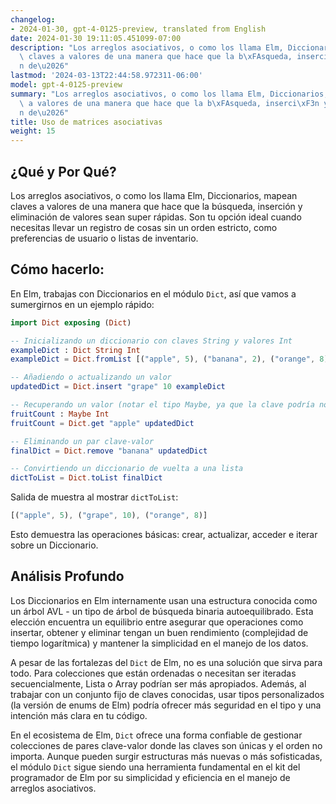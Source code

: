 ```yaml
---
changelog:
- 2024-01-30, gpt-4-0125-preview, translated from English
date: 2024-01-30 19:11:05.451099-07:00
description: "Los arreglos asociativos, o como los llama Elm, Diccionarios, mapean\
  \ claves a valores de una manera que hace que la b\xFAsqueda, inserci\xF3n y eliminaci\xF3\
  n de\u2026"
lastmod: '2024-03-13T22:44:58.972311-06:00'
model: gpt-4-0125-preview
summary: "Los arreglos asociativos, o como los llama Elm, Diccionarios, mapean claves\
  \ a valores de una manera que hace que la b\xFAsqueda, inserci\xF3n y eliminaci\xF3\
  n de\u2026"
title: Uso de matrices asociativas
weight: 15
---
```


## ¿Qué y Por Qué?

Los arreglos asociativos, o como los llama Elm, Diccionarios, mapean claves a valores de una manera que hace que la búsqueda, inserción y eliminación de valores sean super rápidas. Son tu opción ideal cuando necesitas llevar un registro de cosas sin un orden estricto, como preferencias de usuario o listas de inventario.

## Cómo hacerlo:

En Elm, trabajas con Diccionarios en el módulo `Dict`, así que vamos a sumergirnos en un ejemplo rápido:

```Elm
import Dict exposing (Dict)

-- Inicializando un diccionario con claves String y valores Int
exampleDict : Dict String Int
exampleDict = Dict.fromList [("apple", 5), ("banana", 2), ("orange", 8)]

-- Añadiendo o actualizando un valor
updatedDict = Dict.insert "grape" 10 exampleDict

-- Recuperando un valor (notar el tipo Maybe, ya que la clave podría no estar presente)
fruitCount : Maybe Int
fruitCount = Dict.get "apple" updatedDict

-- Eliminando un par clave-valor
finalDict = Dict.remove "banana" updatedDict

-- Convirtiendo un diccionario de vuelta a una lista
dictToList = Dict.toList finalDict
```

Salida de muestra al mostrar `dictToList`:

```Elm
[("apple", 5), ("grape", 10), ("orange", 8)]
```

Esto demuestra las operaciones básicas: crear, actualizar, acceder e iterar sobre un Diccionario.

## Análisis Profundo

Los Diccionarios en Elm internamente usan una estructura conocida como un árbol AVL - un tipo de árbol de búsqueda binaria autoequilibrado. Esta elección encuentra un equilibrio entre asegurar que operaciones como insertar, obtener y eliminar tengan un buen rendimiento (complejidad de tiempo logarítmica) y mantener la simplicidad en el manejo de los datos.

A pesar de las fortalezas del `Dict` de Elm, no es una solución que sirva para todo. Para colecciones que están ordenadas o necesitan ser iteradas secuencialmente, Lista o Array podrían ser más apropiados. Además, al trabajar con un conjunto fijo de claves conocidas, usar tipos personalizados (la versión de enums de Elm) podría ofrecer más seguridad en el tipo y una intención más clara en tu código.

En el ecosistema de Elm, `Dict` ofrece una forma confiable de gestionar colecciones de pares clave-valor donde las claves son únicas y el orden no importa. Aunque pueden surgir estructuras más nuevas o más sofisticadas, el módulo `Dict` sigue siendo una herramienta fundamental en el kit del programador de Elm por su simplicidad y eficiencia en el manejo de arreglos asociativos.
